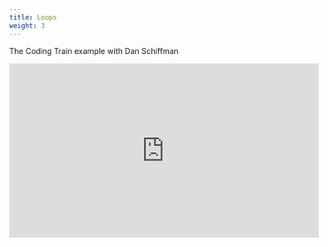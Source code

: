 ```yaml
---
title: Loops
weight: 3
---
```



The Coding Train example with Dan Schiffman

<iframe width="560" height="315" src="https://www.youtube.com/embed/cnRD9o6odjk" frameborder="0" allow="accelerometer; autoplay; encrypted-media; gyroscope; picture-in-picture" allowfullscreen></iframe>